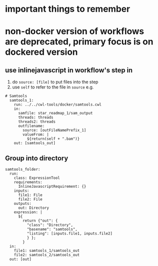 # important things to remember
# non-docker version of workflows are deprecated, primary focus is on dockered version
## use inlinejavascript in workflow's step in
1. do `source: [file]` to put files into the step
2. use `self` to refer to the file in `source`
e.g.
```cwl
# Samtools
  samtools_1:
    run: ../../cwl-tools/docker/samtools.cwl
    in:
      samfile: star_readmap_1/sam_output
      threads: threads
      threads2: threads
      outfilename:
        source: [outFileNamePrefix_1]
        valueFrom: |
          ${return(self + ".bam")}
    out: [samtools_out]
```

## Group into directory
```cwl
samtools_folder:
  run:
    class: ExpressionTool
    requirements:
      InlineJavascriptRequirement: {}
    inputs:
      file1: File
      file2: File
    outputs:
      out: Directory
    expression: |
      ${
        return {"out": {
          "class": "Directory",
          "basename": "samtools",
          "listing": [inputs.file1, inputs.file2]
          } };
        }
  in:
    file1: samtools_1/samtools_out
    file2: samtools_2/samtools_out
  out: [out]
```
